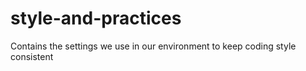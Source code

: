 # style-and-practices
Contains the settings we use in our environment to keep coding style consistent
